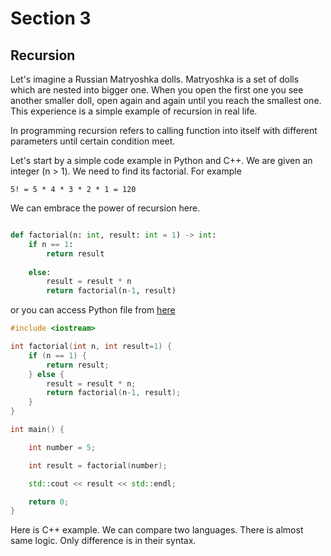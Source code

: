 # Section 3

## Recursion

Let's imagine a Russian Matryoshka dolls. Matryoshka is a set of dolls which are nested into bigger one. When you open the first one you see another smaller doll, open again and again until you reach the smallest one. This experience is a simple example of recursion in real life.

In programming recursion refers to calling function into itself with different parameters until certain condition meet.

Let's start by a simple code example in Python and C++. We are given an integer (n > 1). We need to find its factorial. For example

```text
5! = 5 * 4 * 3 * 2 * 1 = 120
```

We can embrace the power of recursion here.

```python

def factorial(n: int, result: int = 1) -> int:
    if n == 1:
        return result
    
    else:
        result = result * n
        return factorial(n-1, result)

```

or you can access Python file from [here](./recursion.py)

```cpp
#include <iostream>

int factorial(int n, int result=1) {
    if (n == 1) {
        return result;
    } else {
        result = result * n;
        return factorial(n-1, result);
    }
}

int main() {

    int number = 5;

    int result = factorial(number);

    std::cout << result << std::endl;

    return 0;
}
```

Here is C++ example. We can compare two languages. There is almost same logic. Only difference is in their syntax.
